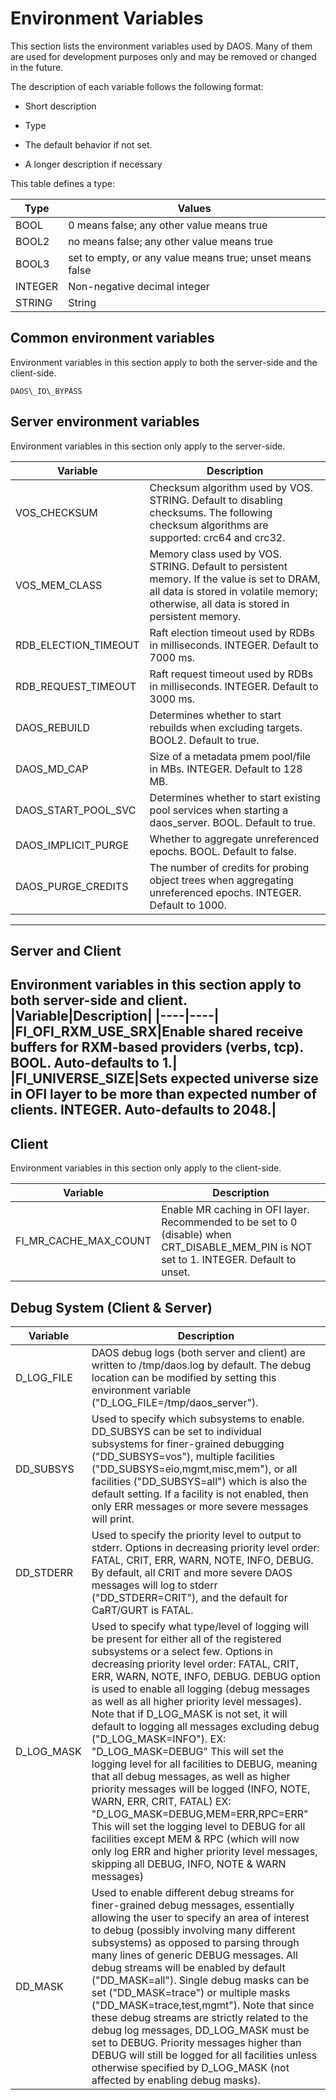 # Environment Variables

This section lists the environment variables used by DAOS. Many of them
are used for development purposes only and may be removed or changed in
the future.

The description of each variable follows the following format:

-   Short description

-   Type

-   The default behavior if not set.

-   A longer description if necessary

This table defines a type:

|Type|Values|
|----|----|
|BOOL|0 means false; any other value means true|
|BOOL2|no means false; any other value means true|
|BOOL3|set to empty, or any value means true; unset means false|
|INTEGER|Non-negative decimal integer|
|STRING|String|

## Common environment variables

Environment variables in this section apply to both the server-side and the client-side.

    DAOS\_IO\_BYPASS

## Server environment variables

Environment variables in this section only apply to the server-side.

|Variable|Description|
|----|----|
|VOS\_CHECKSUM |Checksum algorithm used by VOS. STRING. Default to disabling checksums. The following checksum algorithms are supported: crc64 and crc32.|
|VOS\_MEM\_CLASS|Memory class used by VOS. STRING. Default to persistent memory. If the value is set to DRAM, all data is stored in volatile memory; otherwise, all data is stored in persistent memory.|
|RDB\_ELECTION\_TIMEOUT|Raft election timeout used by RDBs in milliseconds. INTEGER. Default to 7000 ms.|
|RDB\_REQUEST\_TIMEOUT|Raft request timeout used by RDBs in milliseconds. INTEGER. Default to 3000 ms.|
|DAOS\_REBUILD |Determines whether to start rebuilds when excluding targets. BOOL2. Default to true.|
|DAOS\_MD\_CAP|Size of a metadata pmem pool/file in MBs. INTEGER. Default to 128 MB.|
|DAOS\_START\_POOL\_SVC|Determines whether to start existing pool services when starting a daos\_server. BOOL. Default to true.|
|DAOS\_IMPLICIT\_PURGE|Whether to aggregate unreferenced epochs. BOOL. Default to false.|
|DAOS\_PURGE\_CREDITS|The number of credits for probing object trees when aggregating unreferenced epochs. INTEGER. Default to 1000.|

  --------------------------------------------------------------------------------------------------------------------------------------------------------------------------------------------------------------------------


## Server and Client

Environment variables in this section apply to both server-side and client.
|Variable|Description|
|----|----|
|FI\_OFI\_RXM\_USE\_SRX|Enable shared receive buffers for RXM-based providers (verbs, tcp). BOOL. Auto-defaults to 1.|
|FI\_UNIVERSE\_SIZE|Sets expected universe size in OFI layer to be more than expected number of clients. INTEGER. Auto-defaults to 2048.|
  --------------------------------------------------------------------------------------------------------------------------------------------------------------------------------------------------------------------------


## Client

Environment variables in this section only apply to the client-side.

|Variable|Description|
|----|----|
|FI\_MR\_CACHE\_MAX\_COUNT|Enable MR caching in OFI layer. Recommended to be set to 0 (disable) when CRT\_DISABLE\_MEM\_PIN is NOT set to 1. INTEGER. Default to unset.|


## Debug System (Client & Server)
|Variable |Description|
|----|----|
|D\_LOG\_FILE|DAOS debug logs (both server and client) are written to /tmp/daos.log by default. The debug location can be modified by setting this environment variable ("D\_LOG\_FILE=/tmp/daos\_server").|
|DD\_SUBSYS|Used to specify which subsystems to enable. DD\_SUBSYS can be set to individual subsystems for finer-grained debugging ("DD\_SUBSYS=vos"), multiple facilities ("DD\_SUBSYS=eio,mgmt,misc,mem"), or all facilities ("DD\_SUBSYS=all") which is also the default setting. If a facility is not enabled, then only ERR messages or more severe messages will print.|
|DD\_STDERR|Used to specify the priority level to output to stderr. Options in decreasing priority level order: FATAL, CRIT, ERR, WARN, NOTE, INFO, DEBUG. By default, all CRIT and more severe DAOS messages will log to stderr ("DD\_STDERR=CRIT"), and the default for CaRT/GURT is FATAL.|
|D\_LOG\_MASK|Used to specify what type/level of logging will be present for either all of the registered subsystems or a select few. Options in decreasing priority level order: FATAL, CRIT, ERR, WARN, NOTE, INFO, DEBUG. DEBUG option is used to enable all logging (debug messages as well as all higher priority level messages). Note that if D\_LOG\_MASK is not set, it will default to logging all messages excluding debug ("D\_LOG\_MASK=INFO"). EX: "D\_LOG\_MASK=DEBUG" This will set the logging level for all facilities to DEBUG, meaning that all debug messages, as well as higher priority messages will be logged (INFO, NOTE, WARN, ERR, CRIT, FATAL) EX: "D\_LOG\_MASK=DEBUG,MEM=ERR,RPC=ERR" This will set the logging level to DEBUG for all facilities except MEM & RPC (which will now only log ERR and higher priority level messages, skipping all DEBUG, INFO, NOTE & WARN messages)|
|DD\_MASK|Used to enable different debug streams for finer-grained debug messages, essentially allowing the user to specify an area of interest to debug (possibly involving many different subsystems) as opposed to parsing through many lines of generic DEBUG messages. All debug streams will be enabled by default ("DD\_MASK=all"). Single debug masks can be set ("DD\_MASK=trace") or multiple masks ("DD\_MASK=trace,test,mgmt"). Note that since these debug streams are strictly related to the debug log messages, DD\_LOG\_MASK must be set to DEBUG. Priority messages higher than DEBUG will still be logged for all facilities unless otherwise specified by D\_LOG\_MASK (not affected by enabling debug masks).|


